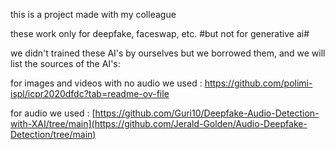 this is a project made with my colleague 

these work only for deepfake, faceswap, etc. #but not for generative ai#

we didn't trained these AI's by ourselves but we borrowed them, and we will list the sources of the AI's:

for images and videos with no audio we used : https://github.com/polimi-ispl/icpr2020dfdc?tab=readme-ov-file

for audio we used : [https://github.com/Guri10/Deepfake-Audio-Detection-with-XAI/tree/main](https://github.com/Jerald-Golden/Audio-Deepfake-Detection/tree/main)


